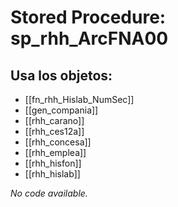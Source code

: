 # Stored Procedure: sp_rhh_ArcFNA00

## Usa los objetos:
- [[fn_rhh_Hislab_NumSec]]
- [[gen_compania]]
- [[rhh_carano]]
- [[rhh_ces12a]]
- [[rhh_concesa]]
- [[rhh_emplea]]
- [[rhh_hisfon]]
- [[rhh_hislab]]

*No code available.*
